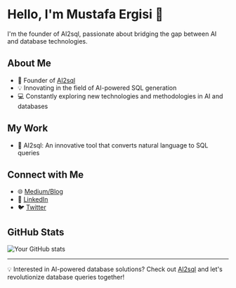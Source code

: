 # Hello, I'm Mustafa Ergisi 👋

I'm the founder of AI2sql, passionate about bridging the gap between AI and database technologies.

## About Me

- 🚀 Founder of [AI2sql](https://ai2sql.io)
- 💡 Innovating in the field of AI-powered SQL generation
- 💻 Constantly exploring new technologies and methodologies in AI and databases

## My Work

- 🤖 AI2sql: An innovative tool that converts natural language to SQL queries

## Connect with Me

- 🌐 [Medium/Blog]((https://medium.com/@mergisi))
- 📘 [LinkedIn]((https://www.linkedin.com/in/mustafaergisi/))
- 🐦 [Twitter](https://twitter.com/mustafaergisi)

## GitHub Stats

![Your GitHub stats](https://github-readme-stats.vercel.app/api?username=your-github-username&show_icons=true&theme=radical)

---

💡 Interested in AI-powered database solutions? Check out [AI2sql](https://ai2sql.io) and let's revolutionize database queries together!
